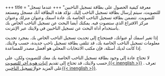 +++
title = "معرفة كيفية الحصول على بطاقة تسجيل الناخبين"
+++
عندما تسجل للتصويت، سيتم إرسال بطاقة تسجيل الناخب إليك. تؤكد هذه البطاقة أنك مسجل ومستعد للتصويت. تتضمن بطاقة تسجيل الناخب الخاصة بك عادة اسمك وعنوان منزلك وعنوان مركز الاقتراع الذي ستصوت فيه. يمكنك أيضا البحث عن تسجيل الناخب الخاص بك باستخدام أداة البحث عن تسجيل الناخبين في ولايتك عبر الإنترنت.


إذا تغير اسمك أو عنوانك، فستحتاج إلى تحديث تسجيل الناخب الخاص بك. بمجرد تحديث معلومات تسجيل الناخب الخاصة بك، قد تتلقى بطاقة تسجيل ناخب جديدة، حسب ولايتك. إذا كانت لديك أسئلة، فإن مكتب الانتخابات المحلي هو أفضل مصدر للمساعدة.

لا تحتاج عادة إلى وجود بطاقة تسجيل الناخب الخاصة بك معك للتصويت ولكن، على حسب ولايتك، قد تحتاج إلى تقديم [إثبات هوية آخر للتصويت {{< inenglish >}}](https://www.usa.gov/voter-id) . تعرف على المزيد حول[إ تسجيل الناخبين{{< inenglish >}}](https://www.usa.gov/voter-registration-card).



